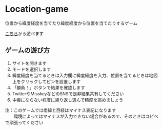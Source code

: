 # Location-game

位置から緯度経度を当てたり緯度経度から位置を当てたりするゲーム

[こちら](https://locagame.sunset0916.net)から遊べます

## ゲームの遊び方

1. サイトを開きます
2. モードを選択します
3. 緯度経度を当てるときは入力欄に緯度経度を入力、位置を当てるときは地図上をクリックしてピンを設置します
4. 「勝負！」ボタンで結果を確認します
5. TwitterやMisskeyなどのSNSで是非結果共有してください
6. 中毒にならない程度に繰り返し遊んで精度を高めましょう

注：このゲームでは南緯と西経はマイナス表記になります  
　　環境によってはマイナスが入力できない場合があるので、そのときはコピペで頑張ってください
